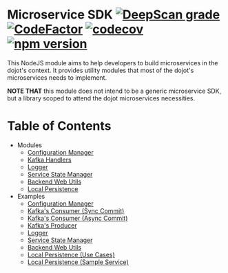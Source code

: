 # Microservice SDK [![DeepScan grade](https://deepscan.io/api/teams/2690/projects/13298/branches/219450/badge/grade.svg)](https://deepscan.io/dashboard#view=project&tid=2690&pid=13298&bid=219450) [![CodeFactor](https://www.codefactor.io/repository/github/dojot/dojot-microservice-sdk-js/badge)](https://www.codefactor.io/repository/github/dojot/dojot-microservice-sdk-js) [![codecov](https://codecov.io/gh/dojot/dojot-microservice-sdk-js/branch/master/graph/badge.svg)](https://codecov.io/gh/dojot/dojot-microservice-sdk-js) [![npm version](https://badge.fury.io/js/%40dojot%2Fmicroservice-sdk.svg)](https://badge.fury.io/js/%40dojot%2Fmicroservice-sdk)

This NodeJS module aims to help developers to build microservices in the dojot's context. It
provides utility modules that most of the dojot's microservices needs to implement.

__NOTE THAT__ this module does not intend to be a generic microservice SDK, but a library scoped to
attend the dojot microservices necessities.

# Table of Contents

- Modules
  - [Configuration Manager](https://github.com/dojot/dojot-microservice-sdk-js/blob/master/lib/configManager/README.md)
  - [Kafka Handlers](https://github.com/dojot/dojot-microservice-sdk-js/blob/master/lib/kafka/README.md)
  - [Logger](https://github.com/dojot/dojot-microservice-sdk-js/blob/master/lib/logging/README.md)
  - [Service State Manager](https://github.com/dojot/dojot-microservice-sdk-js/blob/master/lib/serviceStateManager/README.md)
  - [Backend Web Utils](https://github.com/dojot/dojot-microservice-sdk-js/blob/master/lib/webUtils/README.md)
  - [Local Persistence](https://github.com/dojot/dojot-microservice-sdk-js/blob/master/lib/localPersistence/README.md)
- Examples
  - [Configuration Manager](https://github.com/dojot/dojot-microservice-sdk-js/blob/master/examples/configManager/README.md)
  - [Kafka's Consumer (Sync Commit)](https://github.com/dojot/dojot-microservice-sdk-js/blob/master/examples/consumer/README.md)
  - [Kafka's Consumer (Async Commit)](https://github.com/dojot/dojot-microservice-sdk-js/blob/master/examples/asyncConsumer/README.md)
  - [Kafka's Producer](https://github.com/dojot/dojot-microservice-sdk-js/blob/master/examples/producer/README.md)
  - [Logger](https://github.com/dojot/dojot-microservice-sdk-js/blob/master/examples/logging/README.md)
  - [Service State Manager](https://github.com/dojot/dojot-microservice-sdk-js/blob/master/examples/serviceStateManager/README.md)
  - [Backend Web Utils](https://github.com/dojot/dojot-microservice-sdk-js/blob/master/examples/webUtils/README.md)
  - [Local Persistence (Use Cases)](https://github.com/dojot/dojot-microservice-sdk-js/blob/master/examples/localPersistence/samples/README.md)
  - [Local Persistence (Sample Service)](https://github.com/dojot/dojot-microservice-sdk-js/blob/master/examples/localPersistence/minidevicemanager/README.md)